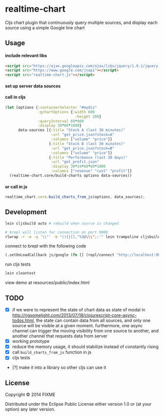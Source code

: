 # realtime-chart

Cljs chart plugin that continuously query multiple sources, and display each source using a simple Google line chart

## Usage
#### include relevant libs
```html
<script src="https://ajax.googleapis.com/ajax/libs/jquery/1.9.1/jquery.min.js"></script>
<script src="https://www.google.com/jsapi"></script>
<script src="realtime-chart.js"></script>
```

#### set up server data sources


#### call in cljs
```clj
(let [options {:containerSelector "#mydiv"
               :gchartOptions {:width 600 
                                :height 200}
               :queryInterval 60*000
               :display 30*60*1000}
      data-sources [{:title "Stock A (last 30 minutes)"
                     :url "get_price.json?stock=A"
                     :columns ["volume" "price"]}
                    {:title "Stock B (last 30 minutes)"
                     :url "get_price.json?stock=B"
                     :columns ["volume" "price"]}
                    {:title "Performance (last 30 days)"
                     :url "get_profit.json"
                     :display 30*24*60*60*1000
                     :columns ["revenue" "cost" "profit"]}
  (realtime-chart.core/build-charts options data-sources))
```
#### or call in js
```js
realtime_chart.core.build_charts_from_js(options, data_sources);
```

## Development
```sh
lein cljsbuild auto # rebuild when source is changed

# brepl will listen for connection on port 9000
rlwrap -r -m -q '\\"' -b "(){}[],^%3@\\\";:'" lein trampoline cljsbuild repl-listen
```
connect to brepl with the following code
```clj
(.setOnLoadCallback js/google (fn [] (repl/connect "http://localhost:9000/repl")))
```
run cljs tests
```sh
lein cleantest
```
view demo at resources/public/index.html

## TODO
- [x] if we were to represent the state of chart data as state of modal in http://rigsomelight.com/2013/07/18/clojurescript-core-async-todos.html, the state can contain data from all sources, and only one source will be visible at a given moment. furthermore, one async channel can trigger the moving visibility from one source to another, and another channel that requests data from server
- [x] working prototype
- [x] reduce the memory usage, it should stabilize instead of constantly rising
- [x] call ```build_charts_from_js``` function in js
- [x] cljs tests
- [?] make it into a library so other cljs can use it

## License

Copyright © 2014 FIXME

Distributed under the Eclipse Public License either version 1.0 or (at
your option) any later version.
